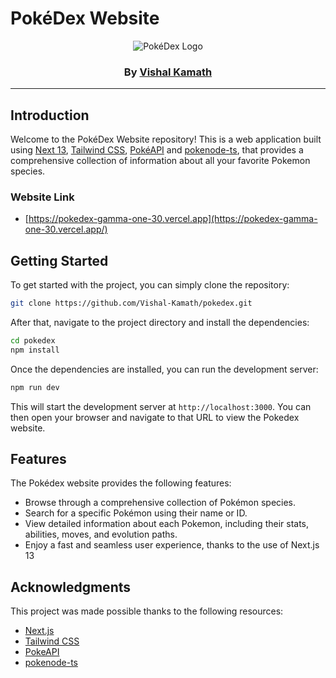 # PokéDex Website

<div align="center">
  <picture><img src="./.readme-assets/PokéDex.png" alt="PokéDex Logo" /></picture>
  <h3>By <a href="https://github.com/Vishal-Kamath">Vishal Kamath</a></h3> 
</div>

<hr/>

## Introduction

Welcome to the PokéDex Website repository! This is a web application built using [Next 13](https://nextjs.org/blog/next-13), [Tailwind CSS](https://tailwindcss.com/), [PokéAPI](https://pokeapi.co/) and [pokenode-ts](https://github.com/Gabb-c/pokenode-ts), that provides a comprehensive collection of information about all your favorite Pokemon species.

### Website Link

- [https://pokedex-gamma-one-30.vercel.app](https://pokedex-gamma-one-30.vercel.app/)

## Getting Started

To get started with the project, you can simply clone the repository:

```bash
git clone https://github.com/Vishal-Kamath/pokedex.git
```

After that, navigate to the project directory and install the dependencies:

```bash
cd pokedex
npm install
```

Once the dependencies are installed, you can run the development server:

```bash
npm run dev
```

This will start the development server at `http://localhost:3000`. You can then open your browser and navigate to that URL to view the Pokedex website.

## Features

The Pokédex website provides the following features:

- Browse through a comprehensive collection of Pokémon species.
- Search for a specific Pokémon using their name or ID.
- View detailed information about each Pokemon, including their stats, abilities, moves, and evolution paths.
- Enjoy a fast and seamless user experience, thanks to the use of Next.js 13

## Acknowledgments

This project was made possible thanks to the following resources:

- [Next.js](https://nextjs.org/)
- [Tailwind CSS](https://tailwindcss.com/)
- [PokeAPI](https://pokeapi.co/)
- [pokenode-ts](https://github.com/Gabb-c/pokenode-ts)
